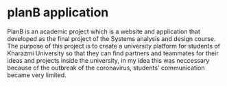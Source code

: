 # planB application
PlanB is an academic project which is a website and application that developed as the final project of the Systems analysis and design course.
The purpose of this project is to create a university platform for students of Kharazmi University so that they can find partners and teammates for their ideas and projects inside the university, in my idea this was neccessary because of the outbreak of the coronavirus, students' communication became very limited.
